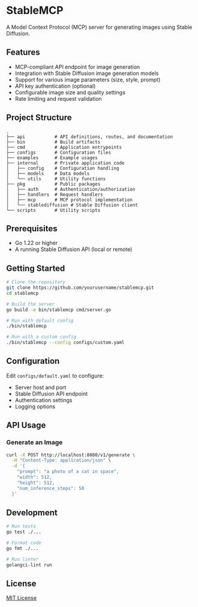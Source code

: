 # StableMCP

A Model Context Protocol (MCP) server for generating images using Stable Diffusion.

## Features

- MCP-compliant API endpoint for image generation
- Integration with Stable Diffusion image generation models
- Support for various image parameters (size, style, prompt)
- API key authentication (optional)
- Configurable image size and quality settings
- Rate limiting and request validation

## Project Structure

```
.
├── api           # API definitions, routes, and documentation
├── bin           # Build artifacts
├── cmd           # Application entrypoints
├── configs       # Configuration files
├── examples      # Example usages
├── internal      # Private application code
│   ├── config    # Configuration handling
│   ├── models    # Data models
│   └── utils     # Utility functions
├── pkg           # Public packages
│   ├── auth      # Authentication/authorization
│   ├── handlers  # Request handlers
│   ├── mcp       # MCP protocol implementation
│   └── stablediffusion # Stable Diffusion client
└── scripts       # Utility scripts
```

## Prerequisites

- Go 1.22 or higher
- A running Stable Diffusion API (local or remote)

## Getting Started

```bash
# Clone the repository
git clone https://github.com/yourusername/stablemcp.git
cd stablemcp

# Build the server
go build -o bin/stablemcp cmd/server.go

# Run with default config
./bin/stablemcp

# Run with a custom config
./bin/stablemcp --config configs/custom.yaml
```

## Configuration

Edit `configs/default.yaml` to configure:

- Server host and port
- Stable Diffusion API endpoint
- Authentication settings
- Logging options

## API Usage

### Generate an Image

```bash
curl -X POST http://localhost:8080/v1/generate \
  -H "Content-Type: application/json" \
  -d '{
    "prompt": "a photo of a cat in space",
    "width": 512,
    "height": 512,
    "num_inference_steps": 50
  }'
```

## Development

```bash
# Run tests
go test ./...

# Format code
go fmt ./...

# Run linter
golangci-lint run
```

## License

[MIT License](LICENSE)